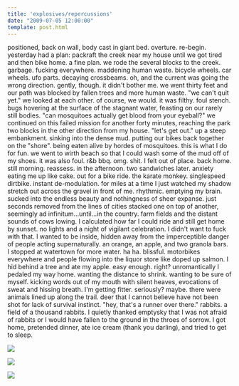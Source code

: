 ```yaml
---
title: 'explosives/repercussions'
date: "2009-07-05 12:00:00"
template: post.html
---
```


positioned, back on wall, body cast in giant bed. overture. re-begin. yesterday had a plan: packraft the creek near my house until we got tired and then bike home. a fine plan. we rode the several blocks to the creek. garbage. fucking everywhere. maddening human waste. bicycle wheels. car wheels. ufo parts. decaying crossbeams. oh, and the current was going the wrong direction. gently, though. it didn't bother me. we went thirty feet and our path was blocked by fallen trees and more human waste. "we can't quit yet." we looked at each other. of course, we would. it was filthy. foul stench. bugs hovering at the surface of the stagnant water, feasting on our rarely still bodies. "can mosquitoes actually get blood from your eyeball?" we continued on this failed mission for another forty minutes, reaching the park two blocks in the other direction from my house. "let's get out." up a steep embankment. sinking into the dense mud. putting our bikes back together on the "shore". being eaten alive by hordes of mosquitoes. this is what I do for fun. we went to wirth beach so that I could wash some of the mud off of my shoes. it was also foul. r&b bbq. omg. shit. I felt out of place. back home. still morning. reassess. in the afternoon. two sandwiches later. anxiety eating me up like cake. out for a bike ride. the karate monkey. singlespeed dirtbike. instant de-modulation. for miles at a time I just watched my shadow stretch out across the gravel in front of me. rhythmic. emptying my brain. sucked into the endless beauty and nothingness of sheer expanse. just seconds removed from the lines of cities stacked one on top of another, seemingly ad infinitum...until...in the country. farm fields and the distant sounds of cows lowing. I calculated how far I could ride and still get home by sunset. no lights and a night of vigilant celebration. I didn't want to fuck with that. I wanted to be inside, hidden away from the imperceptible danger of people acting supernaturally. an orange, an apple, and two granola bars. I stopped at watertown for more water. ha ha. blissful. motorbikes everywhere and people flowing into the liquor store like doped up salmon. I hid behind a tree and ate my apple. easy enough. right? unromantically I pedaled my way home. wanting the distance to shrink. wanting to be sure of myself. kicking words out of my mouth with silent heaves, evocations of sweat and hissing breath. I'm getting fitter. seriously? maybe. there were animals lined up along the trail. deer that I cannot believe have not been shot for lack of survival instinct. "hey, that's a runner over there." rabbits. a field of a thousand rabbits. I quietly thanked emptysky that I was not afraid of rabbits or I would have fallen to the ground in the throes of sorrow. I got home, pretended dinner, ate ice cream (thank you darling), and tried to get to sleep.

![](http://slowtheory.openphoto.me.s3.amazonaws.com/custom/200907/00008-88fd16_800x800.jpg)

![](http://slowtheory.openphoto.me.s3.amazonaws.com/custom/200907/00019-84c3a1_800x800.jpg)

![](http://slowtheory.openphoto.me.s3.amazonaws.com/custom/200907/00028-5666a9_800x800.jpg)